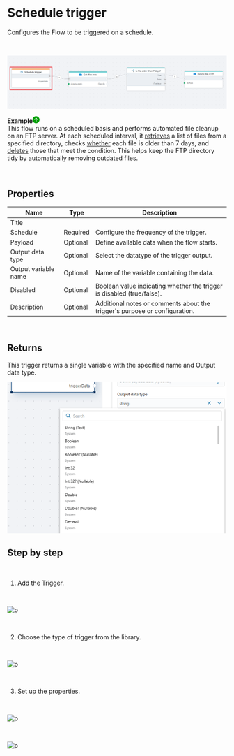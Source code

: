 # Schedule trigger

Configures the Flow to be triggered on a schedule.

<br/>

![sch tr](/images/flow/scheduled-trigger.png) 


**Example**![img](/images/strz.jpg)  
This flow runs on a scheduled basis and performs automated file cleanup on an FTP server. At each scheduled interval, it [retrieves](../actions/ftp/get-file-names.md) a list of files from a specified directory, checks [whether](../actions/built-in/if.md) each file is older than 7 days, and [deletes](../actions/ftp/delete-file.md) those that meet the condition. This helps keep the FTP directory tidy by automatically removing outdated files.

<br/>

## Properties 

| Name                 | Type     | Description                         |
|----------------------|----------|-------------------------------------|
| Title                |          |                                     |
| Schedule           | Required | Configure the frequency of the trigger.       |
| Payload | Optional | Define available data when the flow starts.   |
| Output data type | Optional | Select the datatype of the trigger output. |
| Output variable name | Optional | Name of the variable containing the data. |
| Disabled          | Optional | Boolean value indicating whether the trigger is disabled (true/false). |
| Description          | Optional |  Additional notes or comments about the trigger's purpose or configuration. |

<br/>

## Returns

This trigger returns a single variable with the specified name and Output data type. 

![img](../../../images/flow/schedule-trigger-output-type.png)
<br/>

## Step by step
<br/>

1. Add the Trigger.

<br/>

![p](https://profitbasedocs.blob.core.windows.net/flowimages/schedule_trigger_1.png)

<br/>

2. Choose the type of trigger from the library.

<br/>

![p](https://profitbasedocs.blob.core.windows.net/flowimages/schedule_trigger_2.png)

<br/>


3. Set up the properties.

<br/>

![p](https://profitbasedocs.blob.core.windows.net/flowimages/schedule_trigger_3.png)

<br/>

![p](https://profitbasedocs.blob.core.windows.net/flowimages/schedule_trigger_4.png)

<br/>